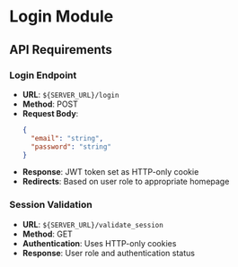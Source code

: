 # Login Module

## API Requirements

### Login Endpoint
- **URL**: `${SERVER_URL}/login`
- **Method**: POST
- **Request Body**:
  ```json
  {
    "email": "string",
    "password": "string"
  }
  ```
- **Response**: JWT token set as HTTP-only cookie
- **Redirects**: Based on user role to appropriate homepage

### Session Validation
- **URL**: `${SERVER_URL}/validate_session`
- **Method**: GET
- **Authentication**: Uses HTTP-only cookies
- **Response**: User role and authentication status
